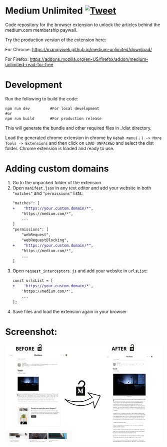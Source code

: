 # Medium Unlimited   [![Tweet](https://img.shields.io/twitter/url/http/shields.io.svg?style=social)](https://twitter.com/intent/tweet?text=Yay!!%20I%20found%20this%20open%20source%20chrome%20extension%20to%20read%20Medium.com%20membership%20articles%20for%20free!%20%0ACheck%20it%20out%20-%20&url=https://github.com/manojVivek/medium-unlimited&hashtags=medium,membership,free,github,oss,opensource)


Code repository for the browser extension to unlock the articles behind the medium.com membership paywall.

Try the production version of the extension here: 

For Chrome: https://manojvivek.github.io/medium-unlimited/download/

For Firefox: https://addons.mozilla.org/en-US/firefox/addon/medium-unlimited-read-for-free


# Development

Run the following to build the code:

```
npm run dev         #For local development
#or
npm run build       #For production release
```

This will generate the bundle and other required files in ./dist directory.

Load the generated chrome extension in chrome by `Kebab menu(⋮) -> More Tools -> Extensions` and then click on `LOAD UNPACKED` and select the dist folder.
Chrome extension is loaded and ready to use.

# Adding custom domains

1. Go to the unpacked folder of the extension
2. Open `manifest.json` in any text editor and add your website in both `"matches"` and `"permissions"` lists:
    ```diff
    "matches": [
    +    "https://your.custom.domain/*",
        "https://medium.com/*",
        ...
    ]
    "permissions": [
        "webRequest",
        "webRequestBlocking",
    +    "https://your.custom.domain/*",
        "https://medium.com/*",
        ...
    ]
    ```
3. Open `request_interceptors.js` and add your website in `urlsList`:
    ```diff
    const urlsList = [
    +    'https://your.custom.domain/*',
        'https://medium.com/*',
        ...
    ];
    ```
4. Save files and load the extension again in your browser

# Screenshot:
![alt text](https://raw.githubusercontent.com/manojVivek/medium-unlimited/master/designs/screenshot.png "Before after comparison")
